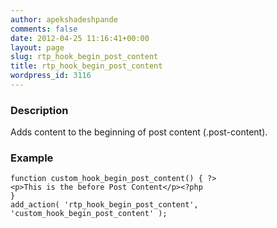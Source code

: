 ```yaml
---
author: apekshadeshpande
comments: false
date: 2012-04-25 11:16:41+00:00
layout: page
slug: rtp_hook_begin_post_content
title: rtp_hook_begin_post_content
wordpress_id: 3116
---
```


### Description


Adds content to the beginning of post content (.post-content).


### Example



    
    function custom_hook_begin_post_content() { ?>
    <p>This is the before Post Content</p><?php
    }
    add_action( 'rtp_hook_begin_post_content', 'custom_hook_begin_post_content' );
    
